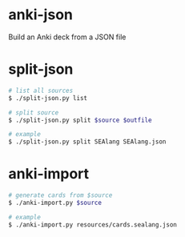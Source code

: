 # anki-json
Build an Anki deck from a JSON file

# split-json

```sh
# list all sources
$ ./split-json.py list

# split source
$ ./split-json.py split $source $outfile

# example
$ ./split-json.py split SEAlang SEAlang.json
```

# anki-import

```sh
# generate cards from $source
$ ./anki-import.py $source

# example
$ ./anki-import.py resources/cards.sealang.json
```
